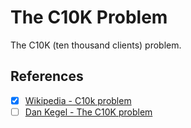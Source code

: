# The C10K Problem

The C10K (ten thousand clients) problem.

## References

- [x] [Wikipedia - C10k problem](https://en.wikipedia.org/wiki/C10k_problem)
- [ ] [Dan Kegel - The C10K problem](http://www.kegel.com/c10k.html)
